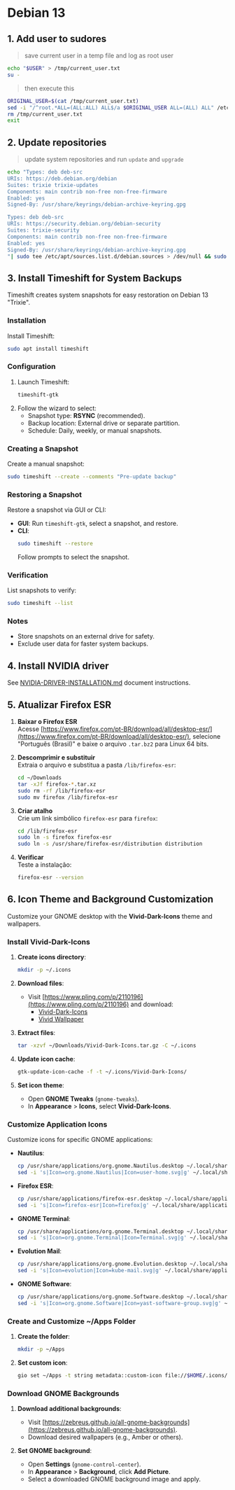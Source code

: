 # Debian 13

## 1. Add user to sudores
>save current user in a temp file and log as root user
```bash
echo "$USER" > /tmp/current_user.txt
su - 
```

>then execute this
```bash
ORIGINAL_USER=$(cat /tmp/current_user.txt)
sed -i "/^root.*ALL=(ALL:ALL) ALL$/a $ORIGINAL_USER ALL=(ALL) ALL" /etc/sudoers
rm /tmp/current_user.txt
exit
```

## 2. Update repositories
>update system repositories and run `update` and `upgrade`
```bash
echo "Types: deb deb-src
URIs: https://deb.debian.org/debian
Suites: trixie trixie-updates
Components: main contrib non-free non-free-firmware
Enabled: yes
Signed-By: /usr/share/keyrings/debian-archive-keyring.gpg

Types: deb deb-src
URIs: https://security.debian.org/debian-security
Suites: trixie-security
Components: main contrib non-free non-free-firmware
Enabled: yes
Signed-By: /usr/share/keyrings/debian-archive-keyring.gpg
"| sudo tee /etc/apt/sources.list.d/debian.sources > /dev/null && sudo apt update && apt list --upgradable && sudo apt upgrade
```

## 3. Install Timeshift for System Backups

Timeshift creates system snapshots for easy restoration on Debian 13 "Trixie".

### Installation
Install Timeshift:

```bash
sudo apt install timeshift
```

### Configuration
1. Launch Timeshift:
   ```bash
   timeshift-gtk
   ```
2. Follow the wizard to select:
   - Snapshot type: **RSYNC** (recommended).
   - Backup location: External drive or separate partition.
   - Schedule: Daily, weekly, or manual snapshots.

### Creating a Snapshot
Create a manual snapshot:

```bash
sudo timeshift --create --comments "Pre-update backup"
```

### Restoring a Snapshot
Restore a snapshot via GUI or CLI:
- **GUI**: Run `timeshift-gtk`, select a snapshot, and restore.
- **CLI**:
   ```bash
   sudo timeshift --restore
   ```
   Follow prompts to select the snapshot.

### Verification
List snapshots to verify:

```bash
sudo timeshift --list
```

### Notes
- Store snapshots on an external drive for safety.
- Exclude user data for faster system backups.

## 4. Install NVIDIA driver
See [NVIDIA-DRIVER-INSTALLATION.md](https://github.com/jrfernandodasilva/debian-guide/blob/main/Debian-13/NVIDIA-DRIVERS-INSTALLATION.md) document instructions.

## 5. Atualizar Firefox ESR

1. **Baixar o Firefox ESR**  
   Acesse [https://www.firefox.com/pt-BR/download/all/desktop-esr/](https://www.firefox.com/pt-BR/download/all/desktop-esr/), selecione "Português (Brasil)" e baixe o arquivo `.tar.bz2` para Linux 64 bits.

2. **Descomprimir e substituir**  
   Extraia o arquivo e substitua a pasta `/lib/firefox-esr`:  
   ```sh
   cd ~/Downloads
   tar -xJf firefox-*.tar.xz
   sudo rm -rf /lib/firefox-esr
   sudo mv firefox /lib/firefox-esr
   ```

3. **Criar atalho**  
   Crie um link simbólico `firefox-esr` para `firefox`:  
   ```sh
   cd /lib/firefox-esr
   sudo ln -s firefox firefox-esr
   sudo ln -s /usr/share/firefox-esr/distribution distribution
   ```

4. **Verificar**  
   Teste a instalação:  
   ```sh
   firefox-esr --version
   ```

## 6. Icon Theme and Background Customization

Customize your GNOME desktop with the **Vivid-Dark-Icons** theme and wallpapers.

### Install Vivid-Dark-Icons
1. **Create icons directory**:
   ```bash
   mkdir -p ~/.icons
   ```

2. **Download files**:
   - Visit [https://www.pling.com/p/2110196](https://www.pling.com/p/2110196) and download:
     - [Vivid-Dark-Icons](https://www.pling.com/p/2110189)
     - [Vivid Wallpaper](https://www.pling.com/p/2110165)

3. **Extract files**:
   ```bash
   tar -xzvf ~/Downloads/Vivid-Dark-Icons.tar.gz -C ~/.icons
   ```

4. **Update icon cache**:
   ```bash
   gtk-update-icon-cache -f -t ~/.icons/Vivid-Dark-Icons/
   ```

5. **Set icon theme**:
   - Open **GNOME Tweaks** (`gnome-tweaks`).
   - In **Appearance** > **Icons**, select **Vivid-Dark-Icons**.

### Customize Application Icons
Customize icons for specific GNOME applications:

- **Nautilus**:
   ```bash
   cp /usr/share/applications/org.gnome.Nautilus.desktop ~/.local/share/applications/
   sed -i 's|Icon=org.gnome.Nautilus|Icon=user-home.svg|g' ~/.local/share/applications/org.gnome.Nautilus.desktop
   ```

- **Firefox ESR**:
   ```bash
   cp /usr/share/applications/firefox-esr.desktop ~/.local/share/applications/
   sed -i 's|Icon=firefox-esr|Icon=firefox|g' ~/.local/share/applications/firefox-esr.desktop
   ```

- **GNOME Terminal**:
   ```bash
   cp /usr/share/applications/org.gnome.Terminal.desktop ~/.local/share/applications/
   sed -i 's|Icon=org.gnome.Terminal|Icon=Terminal.svg|g' ~/.local/share/applications/org.gnome.Terminal.desktop
   ```

- **Evolution Mail**:
   ```bash
   cp /usr/share/applications/org.gnome.Evolution.desktop ~/.local/share/applications/
   sed -i 's|Icon=evolution|Icon=kube-mail.svg|g' ~/.local/share/applications/org.gnome.Evolution.desktop
   ```

- **GNOME Software**:
   ```bash
   cp /usr/share/applications/org.gnome.Software.desktop ~/.local/share/applications/
   sed -i 's|Icon=org.gnome.Software|Icon=yast-software-group.svg|g' ~/.local/share/applications/org.gnome.Software.desktop
   ```

### Create and Customize ~/Apps Folder
1. **Create the folder**:
   ```bash
   mkdir -p ~/Apps
   ```

2. **Set custom icon**:
   ```bash
   gio set ~/Apps -t string metadata::custom-icon file://$HOME/.icons/Vivid-Dark-Icons/places/32/folder-script.svg
   ```

### Download GNOME Backgrounds
1. **Download additional backgrounds**:
   - Visit [https://zebreus.github.io/all-gnome-backgrounds](https://zebreus.github.io/all-gnome-backgrounds).
   - Download desired wallpapers (e.g., Amber or others).

2. **Set GNOME background**:
   - Open **Settings** (`gnome-control-center`).
   - In **Appearance** > **Background**, click **Add Picture**.
   - Select a downloaded GNOME background image and apply.
